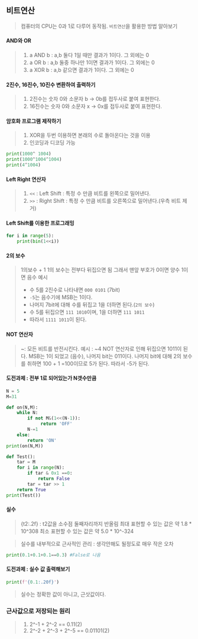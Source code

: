 ## 비트연산

> 컴퓨터의 CPU는 0과 1로 다루어 동작됨.
> `비트연산`을 활용한 방법 알아보기

#### AND와 OR
> 1. a AND b : a,b 둘다 1일 때만 결과가 1이다. 그 외에는 0
> 2. a OR b : a,b 둘중 하나만 1이면 결과가 1이다. 그 외에는 0
> 3. a XOR b : a,b 같으면 결과가 1이다. 그 외에는 0 

#### 2진수, 16진수, 10진수 변환하여 출력하기
> 1. 2진수는 숫자 0와 소문자 b -> 0b를 접두사로 붙여 표현한다.
> 2. 16진수는 숫자 0와 소문자 x -> 0x를 접두사로 붙여 표현한다.

#### 암호화 프로그램 제작하기
> 1. XOR을 두번 이용하면 본래의 수로 돌아온다는 것을 이용
> 2. 인코딩과 디코딩 가능
```python
print(1000^ 1004)
print(1000^1004^1004)
print(4^1004) 
```
#### Left Right 연산자
> 1. `<<` : Left Shift : 특정 수 만큼 비트를 왼쪽으로 밀어낸다.
> 2. `>>` : Right Shift : 특정 수 만큼 비트를 오른쪽으로 밀어낸다.(우측 비트 제거)

#### Left Shift를 이용한 프로그래밍
```python
for i in range(5):
    print(bin(1<<i))
```

#### 2의 보수 
> 1의보수 + 1
> 1의 보수는 전부다 뒤집으면 됨
> 그래서 맨앞 부호가 0이면 양수 1이면 음수
> 예시
> - 수 5를 2진수로 나타내면 `000 0101` (7bit)
> - `-5`는 음수기에 MSB는 1이다.
> - 나머지 7bit에 대해 수를 뒤집고 1을 더하면 된다.(`2의 보수`)
> - 수 5를 뒤집으면 `111 1010`이며, 1을 더하면 `111 1011`
> - 따라서 `1111 1011`이 된다. 

#### NOT 연산자
> ~: 모든 비트를 반전시킨다. 
> 예시 : ~4
> NOT 연산자로 인해 뒤집으면 1011이 된다.
> MSB는 1이 되었고 (음수), 나머지 bit는 011이다.
> 나머지 bit에 대해 2의 보수를 취하면 100 + 1 =100이므로 5가 된다. 
> 따라서 -5가 된다. 

#### 도전과제 : 전부 1로 되어있는가 N갯수만큼
```python
N = 5
M=31

def on(N,M):
    while N:
        if not M&(1<<(N-1)):
             return 'OFF'
        N-=1
    else:
        return 'ON'
print(on(N,M))

def Test():
    tar = M
    for i in range(N):
        if tar & 0x1 ==0:
            return False
        tar = tar >> 1
    return True
print(Test())
```

#### 실수
> {t2:.2f} : t2값을 소수점 둘째자리까지 반올림
> 최대 표현할 수 있는 값은 약 1.8 * 10^308
> 최소 표현할 수 있는 값은 약 5.0 * 10^-324

> 실수를 내부적으로 근사적인 관리 : 생각안해도 될정도로 매우 작은 오차
```python
print(0.1+0.1+0.1==0.3) #False로 나옴
```

#### 도전과제 : 실수 값 출력해보기
```python
print(f'{0.1:.20f}')
```
> 실수는 정확한 값이 아니고, 근삿값이다.

### 근사값으로 저장되는 원리
> 1. 2^-1 + 2^-2 == 0.11(2)
> 2. 2^-2 + 2^-3 + 2^-5 == 0.01101(2)

